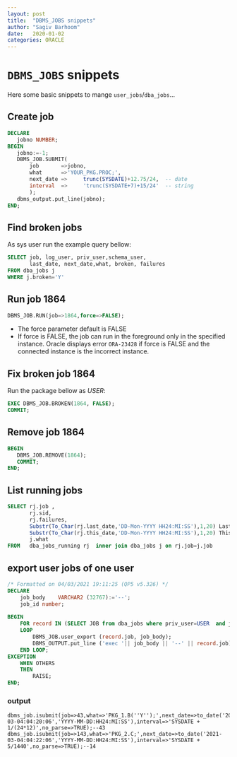 ```yaml
---
layout: post
title:  "DBMS_JOBS snippets"
author: "Sagiv Barhoom"
date:   2020-01-02
categories: ORACLE 
---
```


# ```DBMS_JOBS``` snippets
Here some basic snippets to mange ```user_jobs```/```dba_jobs```...
## Create job
```sql
DECLARE
   jobno NUMBER;
BEGIN
   jobno:=-1;
   DBMS_JOB.SUBMIT( 
       job       =>jobno,
       what      =>'YOUR_PKG.PROC;', 
       next_date =>		trunc(SYSDATE)+12.75/24,  -- date
       interval  =>     'trunc(SYSDATE+7)+15/24'  -- string
       );
   dbms_output.put_line(jobno);   
END;
```

## Find broken jobs
As sys user run the example query bellow:
```sql
SELECT job, log_user, priv_user,schema_user, 
       last_date, next_date,what, broken, failures 
FROM dba_jobs j 
WHERE j.broken='Y'
```
## Run job 1864
```sql
DBMS_JOB.RUN(job=>1864,force=>FALSE);
```
* The force parameter default is FALSE
* If force is FALSE, the job can run in the foreground only in the specified instance. 
  Oracle displays error ```ORA-23428``` if force is FALSE and the connected instance is the incorrect instance.

## Fix broken job 1864
Run the package bellow as  *USER*:
```sql
EXEC DBMS_JOB.BROKEN(1864, FALSE);
COMMIT;
```

## Remove job 1864
```sql
BEGIN
   DBMS_JOB.REMOVE(1864);
   COMMIT;
END; 
```


## List running jobs
```sql
SELECT rj.job ,
       rj.sid,
       rj.failures,       
       Substr(To_Char(rj.last_date,'DD-Mon-YYYY HH24:MI:SS'),1,20) Last_Date,      
       Substr(To_Char(rj.this_date,'DD-Mon-YYYY HH24:MI:SS'),1,20) This_Date,
       j.what
FROM   dba_jobs_running rj  inner join dba_jobs j on rj.job=j.job
```



## export user jobs of one user
```sql
/* Formatted on 04/03/2021 19:11:25 (QP5 v5.326) */
DECLARE
    job_body    VARCHAR2 (32767):='--';
    job_id number;
    
BEGIN
    FOR record IN (SELECT JOB from dba_jobs where priv_user=USER  and job not in( 1360) order by JOB  )
    LOOP
        DBMS_JOB.user_export (record.job, job_body);
        DBMS_OUTPUT.put_line ('exec '|| job_body || '--' || record.job);
    END LOOP;
EXCEPTION
    WHEN OTHERS
    THEN
        RAISE;
END;
```
### output
```
dbms_job.isubmit(job=>43,what=>'PKG_1.B(''Y'');',next_date=>to_date('2021-03-04:04:20:06','YYYY-MM-DD:HH24:MI:SS'),interval=>'SYSDATE + 1/(24*12)',no_parse=>TRUE);--43
dbms_job.isubmit(job=>143,what=>'PKG_2.C;',next_date=>to_date('2021-03-04:04:22:06','YYYY-MM-DD:HH24:MI:SS'),interval=>'SYSDATE + 5/1440',no_parse=>TRUE);--14
```
